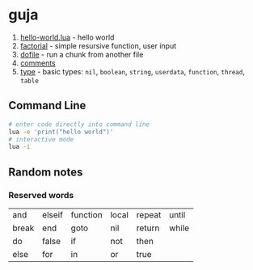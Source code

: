 # guja

1. [hello-world.lua](https://github.com/herereadthis/guja/blob/main/hello-world.lua) - hello world
1. [factorial](https://github.com/herereadthis/guja/blob/main/factorial.lua) - simple resursive function, user input
1. [dofile](https://github.com/herereadthis/guja/blob/main/dofile.lua) - run a chunk from another file
1. [comments](https://github.com/herereadthis/guja/blob/main/comments.lua)
1. [type](https://github.com/herereadthis/guja/blob/main/type.lua) - basic types: `nil`, `boolean`, `string`, `userdata`, `function`, `thread`, `table`

## Command Line

```bash
# enter code directly into command line
lua -e 'print("hello world")'
# interactive mode
lua -i
```

## Random notes

### Reserved words

<table>
  <tr>
    <td>and</td><td>elseif</td><td>function</td>
    <td>local</td><td>repeat</td><td>until</td>
  </tr>
  <tr>
    <td>break</td><td>end</td><td>goto</td>
    <td>nil</td><td>return</td><td>while</td>
  </tr>
  <tr>
    <td>do</td><td>false</td><td>if</td>
    <td>not</td><td>then</td><td></td>
  </tr>
  <tr>
    <td>else</td><td>for</td><td>in</td>
    <td>or</td><td>true</td><td></td>
  </tr>
</table>

